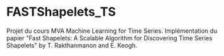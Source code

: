 # FASTShapelets_TS

Projet du cours MVA Machine Learning for Time Series. 
Implémentation du papier "Fast Shapelets: A Scalable Algorithm for Discovering Time Series Shapelets" by T. Rakthanmanon and E. Keogh. 
